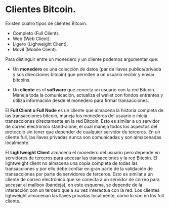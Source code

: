 # Clientes Bitcoin.

Existen cuatro tipos de clientes Bitcoin.

- Completo (Full Client).
- Web (Web Client).
- Ligero (Lighweight Client).
- Movil (Mobile Client).

Para distinguir entre un monedero y un cliente podemos argumentar que:

- Un **monedero** es una colección de datos (par de llaves publica/privada y sus direcciones bitcoin) que permiten a un usuario recibir y enviar bitcoins.

- Un **cliente** es el **software** que conecta un usuario con la red Bitcoin. Maneja toda la comunicación, actualiza el wallet con fondos entrantes y utiliza información desde el monedero para firmar transacciones.


El **Full Client o Full Node** es un cliente que almacena la historia completa de las transacciones bitcoin, maneja los monederos del usuario e inicia transacciones directamente en la red Bitcoin. Esto es similar a un servidor de correo electrónico stand-alone, el cual maneja todos los aspectos del protocolo sin tener que depender de cualquier servidor de terceros. En un cliente full, las llaves privadas nunca son comunicadas y son almacenadas localmente.

El **Lightweight Client** almacena el monedero del usuario pero depende en servidores de terceros para accesar las transacciones y la red Bitcoin. El lightweight client no almacena una copia completa de todas las transacciones y por ello debe confiar en gran parte de la validación de transacciones por parte de servidores de terceros. Esto es similar a un cliente de correo electrónico que se conecta a un servidor de correo para accesar al mailbox (bandeja), en este esquema, se depende de la interacción con un tercero que a su vez interactua con la red. Los clientes lighweight almacenan las llaves privadas localmente, como lo son en los full clients.


